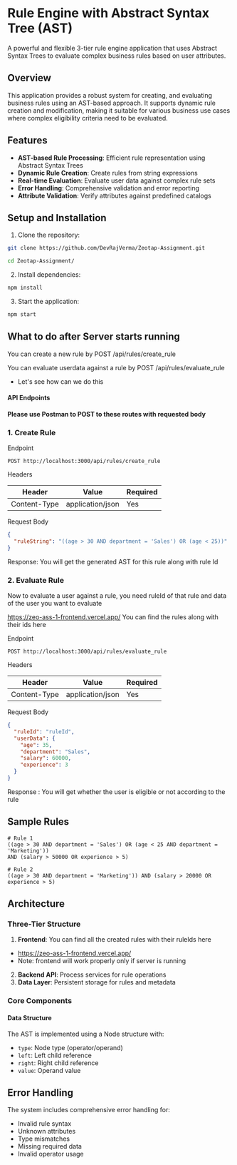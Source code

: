 # Rule Engine with Abstract Syntax Tree (AST)

A powerful and flexible 3-tier rule engine application that uses Abstract Syntax Trees to evaluate complex business rules based on user attributes.

## Overview

This application provides a robust system for creating, and evaluating business rules using an AST-based approach. It supports dynamic rule creation and modification, making it suitable for various business use cases where complex eligibility criteria need to be evaluated.

## Features

- **AST-based Rule Processing**: Efficient rule representation using Abstract Syntax Trees
- **Dynamic Rule Creation**: Create rules from string expressions
- **Real-time Evaluation**: Evaluate user data against complex rule sets
- **Error Handling**: Comprehensive validation and error reporting
- **Attribute Validation**: Verify attributes against predefined catalogs

## Setup and Installation

1. Clone the repository:

```bash
git clone https://github.com/DevRajVerma/Zeotap-Assignment.git
```

```bash
cd Zeotap-Assignment/
```

2. Install dependencies:

```bash
npm install
```

3. Start the application:

```bash
npm start
```

## What to do after Server starts running

You can create a new rule by POST /api/rules/create_rule

You can evaluate userdata against a rule by POST /api/rules/evaluate_rule

- Let's see how can we do this

#### API Endpoints

#### Please use Postman to POST to these routes with requested body

### 1. **Create Rule**

Endpoint

```
POST http://localhost:3000/api/rules/create_rule
```

Headers

| Header       | Value            | Required |
| ------------ | ---------------- | -------- |
| Content-Type | application/json | Yes      |

Request Body

```json
{
  "ruleString": "((age > 30 AND department = 'Sales') OR (age < 25))"
}
```

Response: You will get the generated AST for this rule along with rule Id

### 2. **Evaluate Rule**

Now to evaluate a user against a rule, you need ruleId of that rule and data of the user you want to evaluate

https://zeo-ass-1-frontend.vercel.app/ You can find the rules along with their ids here

Endpoint

```
POST http://localhost:3000/api/rules/evaluate_rule
```

Headers

| Header       | Value            | Required |
| ------------ | ---------------- | -------- |
| Content-Type | application/json | Yes      |

Request Body

```json
{
  "ruleId": "ruleId",
  "userData": {
    "age": 35,
    "department": "Sales",
    "salary": 60000,
    "experience": 3
  }
}
```

Response : You will get whether the user is eligible or not according to the rule

## Sample Rules

```
# Rule 1
((age > 30 AND department = 'Sales') OR (age < 25 AND department = 'Marketing'))
AND (salary > 50000 OR experience > 5)

# Rule 2
((age > 30 AND department = 'Marketing')) AND (salary > 20000 OR experience > 5)
```

## Architecture

### Three-Tier Structure

1. **Frontend**: You can find all the created rules with their ruleIds here

- https://zeo-ass-1-frontend.vercel.app/
- Note: frontend will work properly only if server is running

2. **Backend API**: Process services for rule operations
3. **Data Layer**: Persistent storage for rules and metadata

### Core Components

#### Data Structure

The AST is implemented using a Node structure with:

- `type`: Node type (operator/operand)
- `left`: Left child reference
- `right`: Right child reference
- `value`: Operand value

## Error Handling

The system includes comprehensive error handling for:

- Invalid rule syntax
- Unknown attributes
- Type mismatches
- Missing required data
- Invalid operator usage

